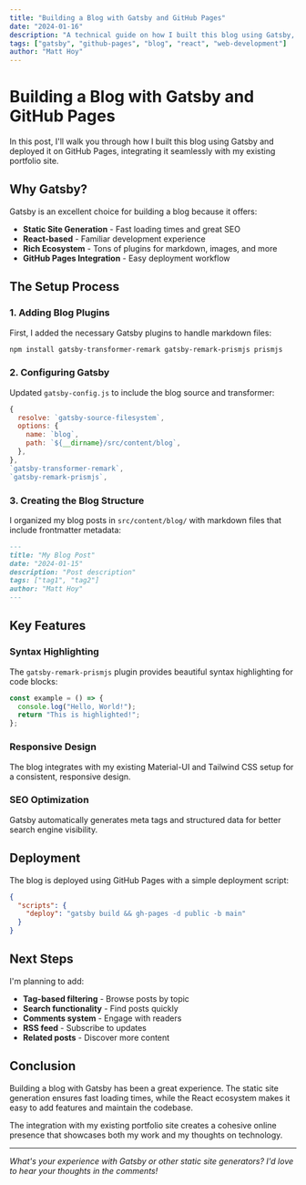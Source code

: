 ```yaml
---
title: "Building a Blog with Gatsby and GitHub Pages"
date: "2024-01-16"
description: "A technical guide on how I built this blog using Gatsby, deployed it on GitHub Pages, and integrated it with my existing portfolio site."
tags: ["gatsby", "github-pages", "blog", "react", "web-development"]
author: "Matt Hoy"
---
```


# Building a Blog with Gatsby and GitHub Pages

In this post, I'll walk you through how I built this blog using Gatsby and deployed it on GitHub Pages, integrating it seamlessly with my existing portfolio site.

## Why Gatsby?

Gatsby is an excellent choice for building a blog because it offers:

- **Static Site Generation** - Fast loading times and great SEO
- **React-based** - Familiar development experience
- **Rich Ecosystem** - Tons of plugins for markdown, images, and more
- **GitHub Pages Integration** - Easy deployment workflow

## The Setup Process

### 1. Adding Blog Plugins

First, I added the necessary Gatsby plugins to handle markdown files:

```bash
npm install gatsby-transformer-remark gatsby-remark-prismjs prismjs
```

### 2. Configuring Gatsby

Updated `gatsby-config.js` to include the blog source and transformer:

```javascript
{
  resolve: `gatsby-source-filesystem`,
  options: {
    name: `blog`,
    path: `${__dirname}/src/content/blog`,
  },
},
`gatsby-transformer-remark`,
`gatsby-remark-prismjs`,
```

### 3. Creating the Blog Structure

I organized my blog posts in `src/content/blog/` with markdown files that include frontmatter metadata:

```markdown
---
title: "My Blog Post"
date: "2024-01-15"
description: "Post description"
tags: ["tag1", "tag2"]
author: "Matt Hoy"
---
```

## Key Features

### Syntax Highlighting

The `gatsby-remark-prismjs` plugin provides beautiful syntax highlighting for code blocks:

```javascript
const example = () => {
  console.log("Hello, World!");
  return "This is highlighted!";
};
```

### Responsive Design

The blog integrates with my existing Material-UI and Tailwind CSS setup for a consistent, responsive design.

### SEO Optimization

Gatsby automatically generates meta tags and structured data for better search engine visibility.

## Deployment

The blog is deployed using GitHub Pages with a simple deployment script:

```json
{
  "scripts": {
    "deploy": "gatsby build && gh-pages -d public -b main"
  }
}
```

## Next Steps

I'm planning to add:

- **Tag-based filtering** - Browse posts by topic
- **Search functionality** - Find posts quickly
- **Comments system** - Engage with readers
- **RSS feed** - Subscribe to updates
- **Related posts** - Discover more content

## Conclusion

Building a blog with Gatsby has been a great experience. The static site generation ensures fast loading times, while the React ecosystem makes it easy to add features and maintain the codebase.

The integration with my existing portfolio site creates a cohesive online presence that showcases both my work and my thoughts on technology.

---

*What's your experience with Gatsby or other static site generators? I'd love to hear your thoughts in the comments!* 